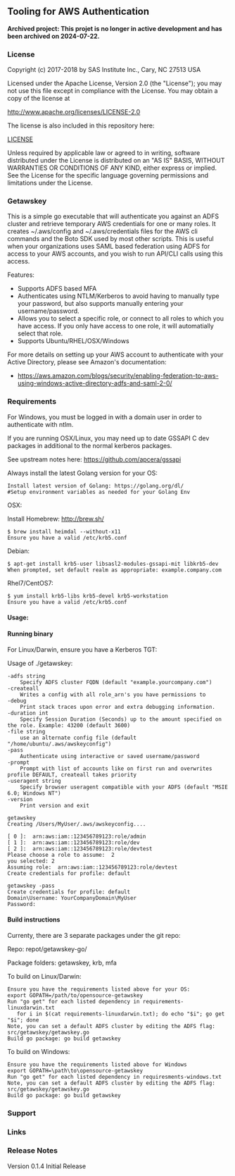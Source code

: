 ## Tooling for AWS Authentication

**Archived project: This projet is no longer in active development and has been archived on 2024-07-22.**

### License

Copyright (c) 2017-2018 by SAS Institute Inc., Cary, NC 27513 USA

Licensed under the Apache License, Version 2.0 (the "License");
you may not use this file except in compliance with the License.
You may obtain a copy of the license at

   http://www.apache.org/licenses/LICENSE-2.0

The license is also included in this repository here:

   [LICENSE](LICENSE)

Unless required by applicable law or agreed to in writing, software
distributed under the License is distributed on an "AS IS" BASIS,
WITHOUT WARRANTIES OR CONDITIONS OF ANY KIND, either express or implied.
See the License for the specific language governing permissions and
limitations under the License.

### Getawskey
This is a simple go executable that will authenticate you against an ADFS cluster and retrieve temporary AWS credentials for one or many roles. 
It creates ~/.aws/config and ~/.aws/credentials files for the AWS cli commands and the Boto SDK used by most other scripts.
This is useful when your organizations uses SAML based federation using ADFS for access to your AWS accounts, and you wish to run API/CLI calls using this access.


Features: 

* Supports ADFS based MFA
* Authenticates using NTLM/Kerberos to avoid having to manually type your password, but also supports manually entering your username/password.
* Allows you to select a specific role, or connect to all roles to which you have access.  If you only have access to one role, it will automatially select that role.
* Supports Ubuntu/RHEL/OSX/Windows
    

For more details on setting up your AWS account to authenticate with your Active Directory, please see Amazon's documentation:

* https://aws.amazon.com/blogs/security/enabling-federation-to-aws-using-windows-active-directory-adfs-and-saml-2-0/


### Requirements
For Windows, you must be logged in with a domain user in order to authenticate with ntlm.

If you are running OSX/Linux, you may need up to date GSSAPI C dev packages in additional to the normal kerberos packages.

See upstream notes here: https://github.com/apcera/gssapi

Always install the latest Golang version for your OS:

    Install latest version of Golang: https://golang.org/dl/
    #Setup environment variables as needed for your Golang Env
    

OSX: 

Install Homebrew: http://brew.sh/

    $ brew install heimdal --without-x11
    Ensure you have a valid /etc/krb5.conf
    
Debian:

    $ apt-get install krb5-user libsasl2-modules-gssapi-mit libkrb5-dev 
    When prompted, set default realm as appropriate: example.company.com 

Rhel7/CentOS7:

    $ yum install krb5-libs krb5-devel krb5-workstation
    Ensure you have a valid /etc/krb5.conf

#### Usage:

#### Running binary 

For Linux/Darwin, ensure you have a Kerberos TGT: 

Usage of ./getawskey:

    -adfs string
    	Specify ADFS cluster FQDN (default "example.yourcompany.com")
    -createall
    	Writes a config with all role_arn's you have permissions to
    -debug
    	Print stack traces upon error and extra debugging information.
    -duration int
    	Specify Session Duration (Seconds) up to the amount specified on the role. Example: 43200 (default 3600)
    -file string
    	use an alternate config file (default "/home/ubuntu/.aws/awskeyconfig")
    -pass
      	Authenticate using interactive or saved username/password
    -prompt
    	Prompt with list of accounts like on first run and overwrites profile DEFAULT, createall takes priority
    -useragent string
    	Specify browser useragent compatible with your ADFS (default "MSIE 6.0; Windows NT")
    -version
    	Print version and exit
    
    getawskey 
    Creating /Users/MyUser/.aws/awskeyconfig....
    
    [ 0 ]:  arn:aws:iam::123456789123:role/admin
    [ 1 ]:  arn:aws:iam::123456789123:role/dev
    [ 2 ]:  arn:aws:iam::123456789123:role/devtest
    Please choose a role to assume:  2
    you selected: 2
    Assuming role:  arn:aws:iam::123456789123:role/devtest
    Create credentials for profile: default
    
    getawskey -pass
    Create credentials for profile: default
    Domain\Username: YourCompanyDomain\MyUser
    Password: 


#### Build instructions 
Currenty, there are 3 separate packages under the git repo:


     
Repo: repot/getawskey-go/

Package folders: getawskey, krb, mfa

To build on Linux/Darwin:

    Ensure you have the requirements listed above for your OS:
    export GOPATH=/path/to/opensource-getawskey
    Run "go get" for each listed dependency in requirements-linuxdarwin.txt
       for i in $(cat requirements-linuxdarwin.txt); do echo "$i"; go get "$i"; done
    Note, you can set a default ADFS cluster by editing the ADFS flag:  src/getawskey/getawskey.go
    Build go package: go build getawskey



To build on Windows:

    Ensure you have the requirements listed above for Windows
    export GOPATH=\path\to\opensource-getawskey
    Run "go get" for each listed dependency in requiresments-windows.txt
    Note, you can set a default ADFS cluster by editing the ADFS flag:  src/getawskey/getawskey.go
    Build go package: go build getawskey

    


### Support


### Links


### Release Notes
Version 0.1.4 Initial Release 
